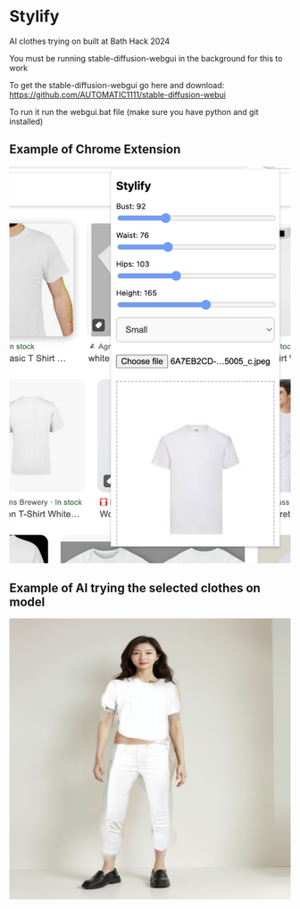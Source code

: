 # Stylify
AI clothes trying on built at Bath Hack 2024

You must be running stable-diffusion-webgui in the background for this to work

To get the stable-diffusion-webgui go here and download: https://github.com/AUTOMATIC1111/stable-diffusion-webui 

To run it run the webgui.bat file (make sure you have python and git installed)

## Example of Chrome Extension
![Extension Example](https://github.com/Starfall63/Stylify/blob/main/extensionDemo.png)

## Example of AI trying the selected clothes on model
![Trying on Example](https://github.com/Starfall63/Stylify/blob/main/demoModel.png)
